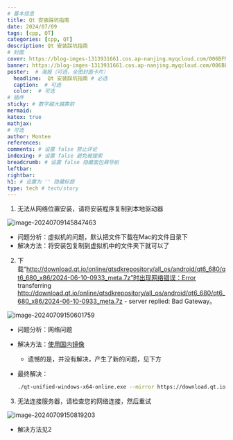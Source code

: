 ```yaml
---
# 基本信息
title: Qt 安装踩坑指南
date: 2024/07/09
tags: [cpp, QT]
categories: [cpp, QT]
description: Qt 安装踩坑指南
# 封面
cover: https://blog-imges-1313931661.cos.ap-nanjing.myqcloud.com/006BFMdqly1gfcskjuy1ij31kw13gjz0.jpg
banner: https://blog-imges-1313931661.cos.ap-nanjing.myqcloud.com/006BFMdqly1gfcskjuy1ij31kw13gjz0.jpg
poster:  # 海报（可选，全图封面卡片）
  headline:  Qt 安装踩坑指南 # 必选
  caption:  # 可选
  color:  # 可选
# 插件
sticky: # 数字越大越靠前
mermaid:
katex: true
mathjax: 
# 可选
author: Montee
references:
comments: # 设置 false 禁止评论
indexing: # 设置 false 避免被搜索
breadcrumb: # 设置 false 隐藏面包屑导航
leftbar: 
rightbar:
h1: # 设置为 '' 隐藏标题
type: tech # tech/story
---
```


1. 无法从网络位置安装，请将安装程序复制到本地驱动器

![image-20240709145847463](https://blog-imges-1313931661.cos.ap-nanjing.myqcloud.com/image-20240709145847463.png)

* 问题分析：虚拟机的问题，默认把文件下载在Mac的文件目录下
* 解决方法：将安装包复制到虚拟机中的文件夹下就可以了

2. 下载“http://download.qt.io/online/qtsdkrepository/all_os/android/qt6_680/qt6_680_x86/2024-06-10-0933_meta.7z”时出现网络错误：Error transferring http://download.qt.io/online/qtsdkrepository/all_os/android/qt6_680/qt6_680_x86/2024-06-10-0933_meta.7z - server replied: Bad Gateway。

![image-20240709150601759](https://blog-imges-1313931661.cos.ap-nanjing.myqcloud.com/image-20240709150601759.png)

* 问题分析：网络问题

* 解决方法：[使用国内镜像](https://download.qt.io/online/qtsdkrepository/windows_x86/root/qt/Updates.xml.mirrorlist)

  * 遗憾的是，并没有解决，产生了新的问题，见下方

* 最终解决：

  ```bash
  ./qt-unified-windows-x64-online.exe --mirror https://download.qt.io/online/qtsdkrepository/windows_x86/root/qt/Updates.xml.mirrorlist
  ```

  

3. 无法连接服务器，请检查您的网络连接，然后重试

![image-20240709150819203](https://blog-imges-1313931661.cos.ap-nanjing.myqcloud.com/image-20240709150819203.png)

* 解决方法见2

